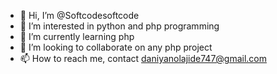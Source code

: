 - 👋 Hi, I’m @Softcodesoftcode
- 👀 I’m interested in python and php programming
- 🌱 I’m currently learning php
- 💞️ I’m looking to collaborate on any php project
- 📫 How to reach me, contact daniyanolajide747@gmail.com

<!---
Softcodesoftcode/Softcodesoftcode is a ✨ special ✨ repository because its `README.md` (this file) appears on your GitHub profile.
You can click the Preview link to take a look at your changes.
--->

